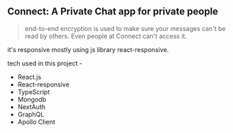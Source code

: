 ## Connect: A Private Chat app for private people

> end-to-end encryption is used to make sure your messages can't be read by others. Even people at Connect can't access it.

it's responsive mostly using js library react-responsive.

tech used in this project -
* React.js
* React-responsive
* TypeScript
* Mongodb
* NextAuth
* GraphQL
* Apollo Client